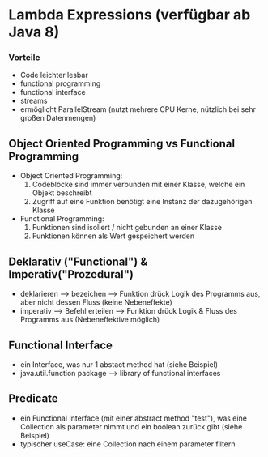 # Lambda Expressions (verfügbar ab Java 8)

### Vorteile
- Code leichter lesbar
- functional programming
- functional interface
- streams
- ermöglicht ParallelStream (nutzt mehrere CPU Kerne, nützlich bei sehr großen Datenmengen)


## Object Oriented Programming vs Functional Programming
- Object Oriented Programming:
  1) Codeblöcke sind immer verbunden mit einer Klasse, welche ein Objekt beschreibt
  2) Zugriff auf eine Funktion benötigt eine Instanz der dazugehörigen Klasse
- Functional Programming:
  1) Funktionen sind isoliert / nicht gebunden an einer Klasse
  2) Funktionen können als Wert gespeichert werden

## Deklarativ ("Functional") & Imperativ("Prozedural")
- deklarieren --> bezeichen --> Funktion drück Logik des Programms aus, aber nicht dessen Fluss (keine Nebeneffekte)
- imperativ --> Befehl erteilen --> Funktion drück Logik & Fluss des Programms aus (Nebeneffektive möglich)


## Functional Interface
- ein Interface, was nur 1 abstact method hat (siehe Beispiel)
- java.util.function package --> library of functional interfaces 

## Predicate
- ein Functional Interface (mit einer abstract method "test"), was eine Collection als parameter nimmt und ein boolean zurück gibt (siehe Beispiel)
- typischer useCase: eine Collection nach einem parameter filtern

